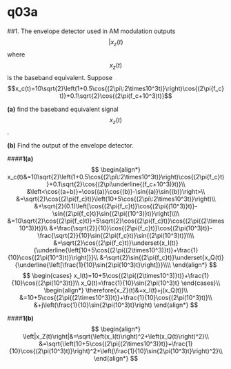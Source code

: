 # q03a

##1.
The envelope detector used in AM modulation outputs $$|x_z(t)$$ where $$x_z(t)$$ is the baseband equivalent. Suppose $$x_c(t)=10\sqrt{2}\left(1+0.5\cos{(2\pi\:2\times10^3t)}\right)\cos{(2\pi{f_c}t)}+0.1\sqrt{2}\cos{(2\pi(f_c+10^3)t)}$$

**(a)** find the baseband equivalent signal $$x_z(t)$$.

**(b)** Find the output of the envelope detector.

####**1(a)**
$$
    \begin{align*}
    x_c(t)&=10\sqrt{2}\left(1+0.5\cos{(2\pi\:2\times10^3t)}\right)\cos{(2\pi{f_c}t)}+0.1\sqrt{2}\cos{(2\pi\underline{(f_c+10^3)}t)}\\
    &\left<\cos{(a+b)}=\cos{(a)}\cos{(b)}-\sin{(a)}\sin{(b)}\right>\\
    &=\sqrt{2}\cos{(2\pi{f_c}t)}\left(10+5\cos{(2\pi\:2\times10^3t)}\right)\\
    &+\sqrt{2}(0.1)\left[\cos{(2\pi{f_c}t)}\cos{(2\pi{(10^3)}t)}-\sin{(2\pi{f_c}t)}\sin{(2\pi{(10^3)}t)}\right]\\\\
    &=10\sqrt{2}\cos{(2\pi{f_c}t)}+5\sqrt{2}\cos{(2\pi{f_c}t)}\cos{(2\pi{(2\times10^3)}t)}\\
    &+\frac{\sqrt{2}}{10}\cos{(2\pi{f_c}t)}\cos{(2\pi(10^3)t)}-\frac{\sqrt{2}}{10}\sin{(2\pi{f_c}t)}\sin{(2\pi(10^3)t)}\\\\
    &=\sqrt{2}\cos{(2\pi{f_c}t)}\underset{x_I(t)}{\underline{\left[10+5\cos{(2\pi{(2\times10^3)}t)}+\frac{1}{10}\cos{(2\pi(10^3)t)}\right]}}\\
    &-\sqrt{2}\sin{(2\pi{f_c}t)}\underset{x_Q(t)}{\underline{\left[\frac{1}{10}\sin{2\pi(10^3)t}\right]}}\\\\
    \end{align*}
$$
$$
    \begin{cases}
    x_I(t)=10+5\cos{(2\pi{(2\times10^3)}t)}+\frac{1}{10}\cos{(2\pi(10^3)t)}\\
    x_Q(t)=\frac{1}{10}\sin{2\pi(10^3)t}
    \end{cases}\\
    \begin{align*}
    \therefore{x_Z}(t)&=x_I(t)+j(x_Q(t))\\
    &=10+5\cos{(2\pi{(2\times10^3)}t)}+\frac{1}{10}\cos{(2\pi(10^3)t)}\\
    &+j\left(\frac{1}{10}\sin{2\pi(10^3)t}\right)
    \end{align*}
$$

####**1(b)**
$$
\begin{align*}
\left|x_Z(t)\right|&=\sqrt{\left(x_I(t)\right)^2+\left(x_Q(t)\right)^2}\\
&=\sqrt{\left(10+5\cos{(2\pi{(2\times10^3)}t)}+\frac{1}{10}\cos{(2\pi(10^3)t)}\right)^2+\left(\frac{1}{10}\sin{2\pi(10^3)t}\right)^2}\\
\end{align*}
$$
